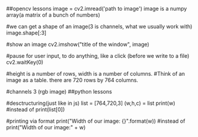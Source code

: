 ##opencv lessons
image = cv2.imread('path to image')
image is a numpy array(a matrix of a bunch of numbers)

#we can get a shape of an image(3 is channels, what we usually work with)
image.shape[:3]

#show an image
cv2.imshow("title of the window", image)

#pause for user input, to do anything, like a click (before we write to a file)
cv2.waitKey(0)


#height is a number of rows, width is a number of columns.
#Think of an image as a table. there are 720 rows by 764 columns.

#channels 3 (rgb image)
##python lessons

#desctructuring(just like in js)
list = [764,720,3]
(w,h,c) = list
print(w)
#instead of
print(list[0])


#printing via format
print("Width of our image: {}".format(w))
#instead of
print("Width of our image:" + w)